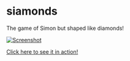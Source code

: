 # siamonds
The game of Simon but shaped like diamonds!

[![Screenshot](https://i.imgur.com/SYLBfzG.png)](http://www.caleswitzer.com/projects/siamonds)

[Click here to see it in action!](http://www.caleswitzer.com/projects/siamonds)
